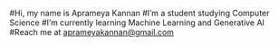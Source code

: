 #Hi, my name is Aprameya Kannan
#I’m a student studying Computer Science
#I’m currently learning Machine Learning and Generative AI
#Reach me at aprameyakannan@gmail.com
